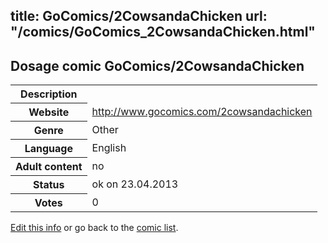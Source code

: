 title: GoComics/2CowsandaChicken
url: "/comics/GoComics_2CowsandaChicken.html"
---
Dosage comic GoComics/2CowsandaChicken
-----------------------------------------

<table class="comicinfo">
<tr>
<th>Description</th><td></td>
</tr>
<tr>
<th>Website</th><td><a href="http://www.gocomics.com/2cowsandachicken">http://www.gocomics.com/2cowsandachicken</a></td>
</tr>
<tr>
<th>Genre</th><td>Other</td>
</tr>
<tr>
<th>Language</th><td>English</td>
</tr>
<tr>
<th>Adult content</th><td>no</td>
</tr>
<tr>
<th>Status</th><td>ok on 23.04.2013</td>
</tr>
<tr>
<th>Votes</th><td>0</div></td>
</tr>
</table>

[Edit this info](/comics/GoComics_2CowsandaChicken_edit.html) or go back to the [comic list](../comic-index.html).

